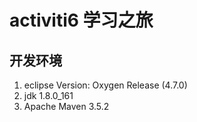 # activiti6 学习之旅

## 开发环境

1. eclipse Version: Oxygen Release (4.7.0)
2. jdk 1.8.0_161
3. Apache Maven 3.5.2

